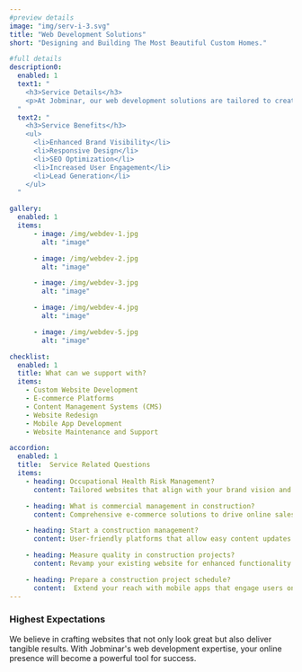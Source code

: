 ```yaml
---
#preview details
image: "img/serv-i-3.svg"
title: "Web Development Solutions"
short: "Designing and Building The Most Beautiful Custom Homes."

#full details
description0:
  enabled: 1
  text1: "
    <h3>Service Details</h3>
    <p>At Jobminar, our web development solutions are tailored to create a compelling online presence that captivates your audience. With our user-friendly and SEO-optimized websites, you can showcase your brand's unique identity and drive engagement.</p>
  "
  text2: "
    <h3>Service Benefits</h3>
    <ul>
      <li>Enhanced Brand Visibility</li>
      <li>Responsive Design</li>
      <li>SEO Optimization</li>
      <li>Increased User Engagement</li>
      <li>Lead Generation</li>
    </ul>
  "

gallery: 
  enabled: 1
  items:
      - image: /img/webdev-1.jpg
        alt: "image"

      - image: /img/webdev-2.jpg
        alt: "image"

      - image: /img/webdev-3.jpg
        alt: "image"

      - image: /img/webdev-4.jpg
        alt: "image"

      - image: /img/webdev-5.jpg
        alt: "image"          

checklist:
  enabled: 1
  title: What can we support with?
  items:
    - Custom Website Development
    - E-commerce Platforms
    - Content Management Systems (CMS)
    - Website Redesign
    - Mobile App Development
    - Website Maintenance and Support

accordion:
  enabled: 1
  title:  Service Related Questions
  items:
    - heading: Occupational Health Risk Management?
      content: Tailored websites that align with your brand vision and business objectives.

    - heading: What is commercial management in construction?
      content: Comprehensive e-commerce solutions to drive online sales and revenue.

    - heading: Start a construction management?
      content: User-friendly platforms that allow easy content updates.

    - heading: Measure quality in construction projects?
      content: Revamp your existing website for enhanced functionality and aesthetics.

    - heading: Prepare a construction project schedule?
      content:  Extend your reach with mobile apps that engage users on the go.
---
```


### Highest Expectations

We believe in crafting websites that not only look great but also deliver tangible results. With Jobminar's web development expertise, your online presence will become a powerful tool for success.